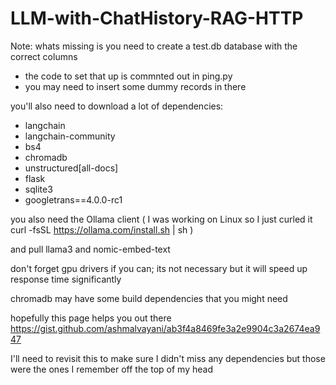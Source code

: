 # LLM-with-ChatHistory-RAG-HTTP

Note: whats missing is you need to create a test.db database with the correct columns
- the code to set that up is commnted out in ping.py
- you may need to insert some dummy records in there
  
you'll also need to download a lot of dependencies:
- langchain
- langchain-community
- bs4
- chromadb
- unstructured[all-docs]
- flask
- sqlite3
- googletrans==4.0.0-rc1

you also need the Ollama client ( I was working on Linux so I just curled it curl -fsSL https://ollama.com/install.sh | sh )

and pull llama3 and nomic-embed-text

don't forget gpu drivers if you can; its not necessary but it will speed up response time significantly

chromadb may have some build dependencies that you might need

hopefully this page helps you out there https://gist.github.com/ashmalvayani/ab3f4a8469fe3a2e9904c3a2674ea947

I'll need to revisit this to make sure I didn't miss any dependencies but those were the ones I remember off the top of my head

